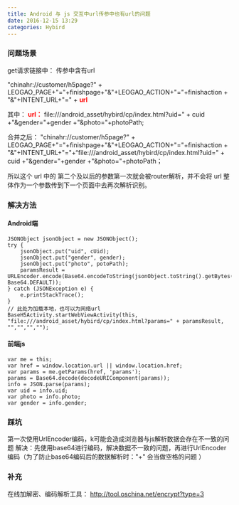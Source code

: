 ```yaml
---
title: Android 与 js 交互中url传参中也有url的问题
date: 2016-12-15 13:29
categories: Hybird
---
```

### 问题场景
get请求链接中： 传参中含有url

"chinahr://customer/h5page?" + LEOGAO_PAGE+"="+finishpage+"&"+LEOGAO_ACTION+"="+finishaction + "&"+INTENT_URL+"=" + <b><font color="red">url</font></b>

其中：
<b><font color="red">url：</font></b>  file:///android_asset/hybird/cp/index.html?uid=" + cuid +"&gender="+gender +"&photo="+photoPath;

合并之后：
"chinahr://customer/h5page?" + LEOGAO_PAGE+"="+finishpage+"&"+LEOGAO_ACTION+"="+finishaction + "&"+INTENT_URL+"="+“file:///android_asset/hybird/cp/index.html?uid=" + cuid +"&gender="+gender +"&photo="+photoPath；

所以这个 url 中的 第二个及以后的参数第一次就会被router解析，并不会将 url 整体作为一个参数传到下一个页面中去再次解析识别。
### 解决方法
#### Android端
```
JSONObject jsonObject = new JSONObject();
try {
    jsonObject.put("uid", cUid);
    jsonObject.put("gender", gender);
    jsonObject.put("photo", potoPath);
    paramsResult =  URLEncoder.encode(Base64.encodeToString(jsonObject.toString().getBytes(), Base64.DEFAULT));
} catch (JSONException e) {
    e.printStackTrace();
}
// 此处为加载本地，也可以为网络url
BaseH5Activity.startWebViewActivity(this, "file:///android_asset/hybird/cp/index.html?params=" + paramsResult, "","","","");
```
#### 前端js
```
var me = this;
var href = window.location.url || window.location.href;
var params = me.getParams(href, 'params');
params = Base64.decode(decodeURIComponent(params));
info = JSON.parse(params);
var uid = info.uid;
var photo = info.photo;
var gender = info.gender;
```
### 踩坑
第一次使用UrlEncoder编码，k可能会造成浏览器与js解析数据会存在不一致的问题
解决：先使用base64进行编码，解决数据不一致的问题，再进行UrlEncoder编码（为了防止base64编码后的数据解析时："+" 会当做空格的问题 ） 
### 补充
在线加解密、编码解析工具：
http://tool.oschina.net/encrypt?type=3